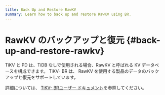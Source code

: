 ```yaml
---
title: Back Up and Restore RawKV
summary: Learn how to back up and restore RawKV using BR.
---
```


# RawKV のバックアップと復元 {#back-up-and-restore-rawkv}

TiKV と PD は、TiDB なしで使用される場合、RawKV と呼ばれる KV データベースを構成できます。 TiKV- BR は、 RawKV を使用する製品のデータのバックアップと復元をサポートしています。

詳細については、 [<a href="https://tikv.org/docs/latest/concepts/explore-tikv-features/backup-restore/">TiKV- BRユーザー ドキュメント</a>](https://tikv.org/docs/latest/concepts/explore-tikv-features/backup-restore/)を参照してください。
